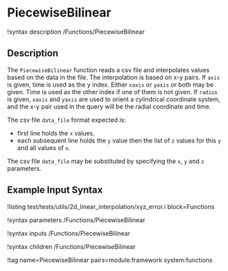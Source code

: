 # PiecewiseBilinear

!syntax description /Functions/PiecewiseBilinear

## Description

The `PiecewiseBilinear` function reads a csv file and interpolates values based on the
data in the file.  The interpolation is based on x-y pairs.  If `axis` is given, time is
used as the y index.  Either `xaxis` or `yaxis` or both may be given.  Time is used as
the other index if one of them is not given.  If `radius` is given, `xaxis` and `yaxis`
are used to orient a cylindrical coordinate system, and the x-y pair used in the query
will be the radial coordinate and time.

The csv file `data_file` format expected is:

- first line holds the `x` values.
- each subsequent line holds the `y` value then the list of `z` values for this `y` and
  all values of `x`.

The csv file `data_file` may be substituted by specifying the `x`, `y` and `z` parameters.

## Example Input Syntax

!listing test/tests/utils/2d_linear_interpolation/xyz_error.i block=Functions

!syntax parameters /Functions/PiecewiseBilinear

!syntax inputs /Functions/PiecewiseBilinear

!syntax children /Functions/PiecewiseBilinear

!tag name=PiecewiseBilinear pairs=module:framework system:functions
